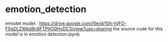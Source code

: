 # emotion_detection

 emodet model : https://drive.google.com/file/d/10h-tVFO-F5gDLZWbd8c8FTPtIO0HvDC3/view?usp=sharing
the source code for this model is in emotion detextion.ipynb


